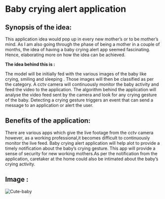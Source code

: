 # Baby crying alert application 

## Synopsis of the idea:

This application idea would pop up in every new mother’s or to be mother’s mind. As I am also going through the phase of being a mother in a couple of months, the idea of having a baby crying alert app seemed fascinating. Hence, elaborating more on how the idea can be achieved.

**The idea behind this is :**

The model will be initially fed with the various images of the baby like crying, smiling and sleeping . Those images will then be classified as per the category. 
A cctv camera will continuously monitor the baby activity and feed the video to the application. The algorithm behind the application will analyse the video feed sent by the camera and look for any crying gesture of the baby.
Detecting a crying gesture triggers an event that can send a message to an application or alert the user.

## Benefits of the application:

There are various apps which give the live footage from the cctv camera however, as a working professional,it becomes difficult to continuously monitor the live feed.  Baby crying alert application will help alot to provide a timely notification about the baby’s crying gesture.
This app will provide a sense of security for new working mothers.As per the notification from the application, caretaker at the home could also be intimated about the baby’s crying activity.


## Image :

![Cute-baby](https://user-images.githubusercontent.com/26758601/93588120-9235db80-f9c8-11ea-9077-e4452a3207fe.jpg)